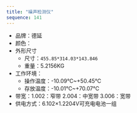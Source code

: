 ```yaml
---
title: "噪声检测仪"
sequence: 141
---
```


- 品牌：德延
- 颜色：
- 外形尺寸
  - 尺寸：`455.85*314.03*143.846`
  - 重量：5.2156KG
- 工作环境：
  - 操作温度：-10.09℃~+50.45℃
  - 存放温度：-10.01℃~+70.07℃
- 带宽：1.002：窄带 2.004：中宽带 3.006：宽带
- 供电方式：6.102×1.2204V可充电电池一组
